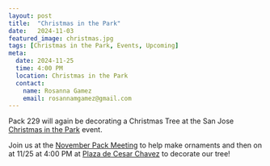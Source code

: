 ```yaml
---
layout: post
title:  "Christmas in the Park"
date:   2024-11-03
featured_image: christmas.jpg
tags: [Christmas in the Park, Events, Upcoming]
meta:
  date: 2024-11-25
  time: 4:00 PM
  location: Christmas in the Park
  contact:
    name: Rosanna Gamez
    email: rosannamgamez@gmail.com
---
```


Pack 229 will again be decorating a Christmas Tree at the San Jose [Christmas in the Park](https://christmasinthepark.com) event.

Join us at the [November Pack Meeting](/2024/11/01/november-pack-meeting/) to help make ornaments and then on at 11/25 at 4:00 PM at [Plaza de Cesar Chavez](https://maps.apple.com/?address=194%20S%20Market%20St,%20San%20Jose,%20CA%20%2095113,%20United%20States&auid=6530757315334717727&ll=37.332219,-121.889631&lsp=9902&q=Plaza%20De%20Cesar%20Chavez%20Park) to decorate our tree!


